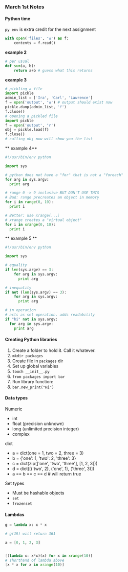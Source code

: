 ### March 1st Notes
#### Python time
`py env` is extra credit for the next assignment

```python
with open('files', 'w') as f:
    contents = f.read()
```

**example 2**

```python
# per usual
def sum(a, b):
    return a+b # guess what this returns
```

**example 3**

```python
# pickling a file
import pickle
admin_list = ['Ira', 'Carl', 'Lawrence']
f = open('output', 'w') # output should exist now
pickle.dump(admin_list, 'f')
f.close()
# opening a pickled file
import pickle
f = open('output', 'r')
obj = pickle.load(f)
f.close()
# calling obj now will show you the list
```

** example 4**

```python
#!/usr/bin/env python

import sys

# python does not have a "for" that is not a "foreach"
for arg in sys.argv:
  print arg

# range 0 -> 9 inclusive BUT DON'T USE THIS
# Bad: range precreates an object in memory
for i in range(0, 10):
  print i

# Better: use xrange(...)
# xrange creates a "virtual object"
for i in xrange(0, 10):
  print i
```

** example 5 **

```python
#!/usr/bin/env python

import sys

# equality
if len(sys.argv) == 3:
    for arg in sys.argv:
      print arg

# inequality
if not (len(sys.argv) == 3):
    for arg in sys.argv:
      print arg

# in operation
# acts as set operation. adds readability
if "hi" not in sys.argv:
  for arg in sys.argv:
    print arg
```

#### Creating Python libraries
1. Create a folder to hold it. Call it whatever.  
2. `mkdir packages`
3. Create file in `packages` dir  
4. Set up global variables  
5. `touch __init__.py`
6. `from packages import bar`
7. Run library function:  
8. `bar.new_print("Hi")`

#### Data types
Numeric
- int
- float (precision unknown)
- long (unlimited precision integer)
- complex

dict
- a = dict(one = 1, two = 2, three = 3)
- b = {'one': 1, 'two': 2, 'three': 3}
- c = dict(zip(['one', 'two', 'three'], [1, 2, 3]))
- d = dict([('two', 2), ('one', 1), ('three', 3)])
- a == b == c == d # will return true

Set types
- Must be hashable objects
- `set`
- `frozenset`  

#### Lambdas

```python
g = lambda x: x * x

# g(19) will return 361

a = [0, 1, 2, 3]


[(lambda x: x*x)(x) for x in xrange(10)]
# shorthand of lambda above
[x * x for x in xrange(10)]
```
